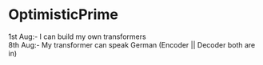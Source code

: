 # OptimisticPrime
1st Aug:- I can build my own transformers   
8th Aug:- My transformer can speak German (Encoder || Decoder both are in)
